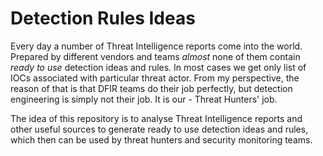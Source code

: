 # Detection Rules Ideas
Every day a number of Threat Intelligence reports come into the world. Prepared by different vendors and teams *almost* none of them contain *ready to use* detection ideas and rules. In most cases we get only list of IOCs associated with particular threat actor. From my perspective, the reason of that is that DFIR teams do their job perfectly, but detection engineering is simply not their job. It is our - Threat Hunters' job.

The idea of this repository is to analyse Threat Intelligence reports and other useful sources to generate ready to use detection ideas and rules, which then can be used by threat hunters and security monitoring teams.
